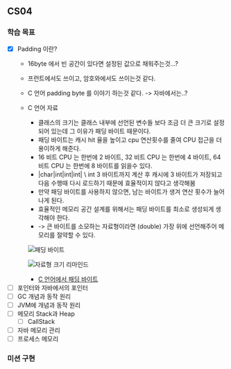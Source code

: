 CS04
----------------

### 학습 목표
* [x] Padding 이란?
  * 16byte 에서 빈 공간이 있다면 설정된 값으로 채워주는것...?
  * 프런트에서도 쓰이고, 암호와에서도 쓰이는것 같다.
  * C 언어 padding byte 를 이야기 하는것 같다. -> 자바에서는..?
  * C 언어 자료
    * 클래스의 크기는 클래스 내부에 선언된 변수들 보다 조금 더 큰 크기로 설정되어 있는데 그 이유가 패딩 바이트 때문이다.
    * 패딩 바이트는 캐시 hit 율을 높이고 cpu 연산횟수를 줄여 CPU 접근을 더 용이하게 해준다.
    * 16 비트 CPU 는 한번에 2 바이트, 32 비트 CPU 는 한번에 4 바이트, 64 비트 CPU 는 한번에 8 바이트를 읽을수 있다.
    * |char|int|int|int| \ int 3 바이트까지 계산 후 캐시에 3 바이트가 저장되고 다음 수행때 다시 로드하기 때문에 효율적이지 않다고 생각해봄
    * 만약 패딩 바이트를 사용하지 않으면, 남는 바이트가 생겨 연산 횟수가 늘어나게 된다.
    * 효율적인 메모리 공간 설계를 위해서는 패딩 바이트를 최소로 생성되게 생각해야 한다.
    * -> 큰 바이트를 소모하는 자료형이라면 (double) 가장 위에 선언해주어 메모리를 절약할 수 있다.
    
    ![패딩 바이트](https://user-images.githubusercontent.com/77956808/212138730-b28e3e79-5e81-40e7-8ed2-d0633fcbb569.png)
    
    ![자료형 크기 리마인드](https://user-images.githubusercontent.com/77956808/212138750-bc942cc9-6f98-4c17-81aa-c569d29d64bc.png)
    * [C 언어에서 패딩 바이트](https://coding-factory.tistory.com/670)
* [ ] 포인터와 자바에서의 포인터
* [ ] GC 개념과 동작 원리
* [ ] JVM에 개념과 동작 원리
* [ ] 메모리 Stack과 Heap
  * [ ] CallStack
* [ ] 자바 메모리 관리
* [ ] 프로세스 메모리

### 미션 구현
